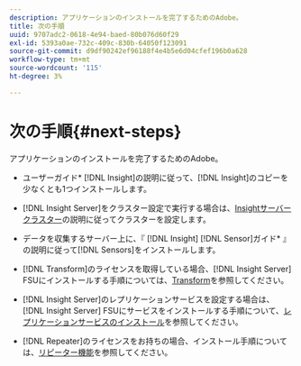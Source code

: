 ```yaml
---
description: アプリケーションのインストールを完了するためのAdobe。
title: 次の手順
uuid: 9707adc2-0618-4e94-baed-80b076d60f29
exl-id: 5393a0ae-732c-409c-830b-64050f123091
source-git-commit: d9df90242ef96188f4e4b5e6d04cfef196b0a628
workflow-type: tm+mt
source-wordcount: '115'
ht-degree: 3%

---
```


# 次の手順{#next-steps}

アプリケーションのインストールを完了するためのAdobe。

* ユーザーガイド* [!DNL Insight]の説明に従って、[!DNL Insight]のコピーを少なくとも1つインストールします。

* [!DNL Insight Server]をクラスター設定で実行する場合は、[Insightサーバークラスター](../../../home/c-inst-svr/c-install-ins-svr/c-ins-svr-clstrs/c-abt-ins-svr-clsters.md)の説明に従ってクラスターを設定します。

* データを収集するサーバー上に、『 [!DNL Insight] [!DNL Sensor]ガイド* 』の説明に従って[!DNL Sensors]をインストールします。

* [!DNL Transform]のライセンスを取得している場合、[!DNL Insight Server] FSUにインストールする手順については、[Transform](../../../home/c-inst-svr/c-tfm/c-tfm.md#concept-2da4db2b6f444e93ace22d3b3aecb4f2)を参照してください。

* [!DNL Insight Server]のレプリケーションサービスを設定する場合は、[!DNL Insight Server] FSUにサービスをインストールする手順について、[レプリケーションサービスのインストール](../../../home/c-inst-svr/c-ins-svr-rep-svc/c-inst-rep-svc.md#concept-4743b6621f394ee39cf0635230996925)を参照してください。

* [!DNL Repeater]のライセンスをお持ちの場合、インストール手順については、[リピーター機能](../../../home/c-inst-svr/c-rptr-fntly/c-rptr-fntly.md)を参照してください。
